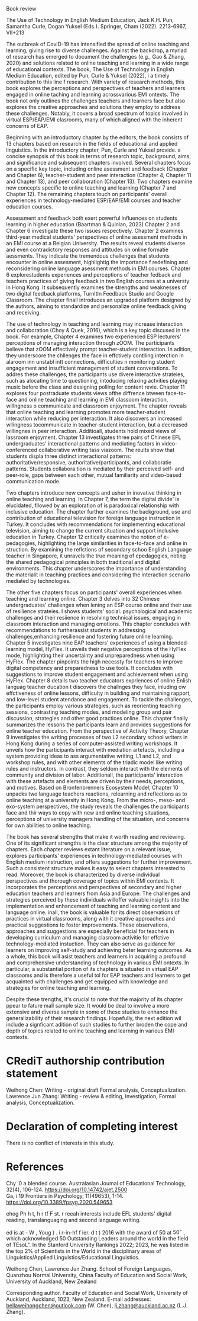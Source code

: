 Book review

The Use of Technology in English Medium Education, Jack K.H. Pun, Samantha Curle, Dogan Yuksel (Eds.). Springer, Cham (2022). 2213-6967, VII+213

The outbreak of CoviD-19 has intensified the spread of online teaching and learning, giving rise to diverse challenges. Against the backdrop, a myriad of research has emerged to document the challenges (e.g., Gao & Zhang, 2020) and solutions related to online teaching and learning in a wide range of educational contexts. The book, The Use of Technology in English Medium Education, edited by Pun, Curle & Yuksel (2022), i a timely contribution to this line f research. With variety of research methods, this book explores the perceptions and perspectives of teachers and learners engaged in online taching and learning acrossvarious EMI ontexts. The book not only outlines the challenges teachers and learners face but also explores the creative approaches and solutions they employ to address these challenges. Notably, it covers a broad spectrum of topics involved in virtual ESP/EAP/EMI clasrooms, many of which aligned with the inherent concerns of EAP.

Beginning with an introductory chapter by the editors, the book consists of 13 chapters based on research in the fields of educational and applied linguistics. In the introductory chapter, Pun, Curle and Yuksel provide. a concise synopsis of this book in terms of research topic, background, aims, and significance and subsequent chapters involved. Several chapters focus on a specific key topic, including online asessment and feedback (Chapter and Chapter 6), teacher-student and peer interaction (Chapter 4, Chapter 11 and Chapter 13), and peer collaboration (Chapter 13). Two chapters examine new concepts specific to online teaching and learning (Chapter 7 and Chapter 12). The remaining chapters touch on participants' overall experiences in technology-mediated ESP/EAP/EMI courses and teacher education courses.

Assessment and feedback both exert powerful influences on students learning in higher education (Baartman & Quinlan, 2023) Chapter 2 and Chapter 6 investigate these two issues respectively. Chapter 2 examines third-year medical students' perspectives of online asessment methods in an EMI course at a Belgian University. The results reveal students diverse and even contradictory responses and attitudes on online formatie aessments. They indicate the tremendous challenges that students encounter in online assesment, highlightig the importance f redefining and reconsidering online language asessment methods in EMI courses. Chapter 6 explorestudents experiences and perceptions of teacher fedback and teachers practices of giving feedback in two English courses at a universty in Hong Kong. It subsequently examines the strengths and weaknesses of two digital feedback platforms, TurnltIn Feedback Studio and Google Classroom. The chapter finall introduces an upgraded platform designed by the authors, aiming to standardize and personalize online feedback giving and receiving.

The use of technology in teaching and learning may increase interaction and collaboration (Choy & Quek, 2016), which is a key topic discused in the book. For example, Chapter 4 examines two experienced ESP lecturers' perceptions of managing interaction through zOOM. The participants believe that zOOM effectively prompt teacher-student interaction. In adition, they underscore the chllenges the face in effctively contlling interction in alaroom inn unstabl intt connections, difficulties n monitoring student engagement and insufficient management of student converations. To addres these challenges, the participants use divere interactive strateies, such as alocating time to questioning, intoducing relaxing actvities playing music before the class and designing polling for content revie. Chapter 11 explores four postraduate students views ofthe diffrence btween face-to-face and online teaching and learning in EMI classoom interaction, willngness o communicate and classroom enjoyment. The chapter reveals that online teaching and learning promotes more teacher-student interaction while reducing per interaction. It also discovers an increased wllingness tocommunicate in teacher-student interaction, but a decreased willingnes in peer interaction. Additioall, students hold mixed views of lassroom enjoyment. Chapter 13 investigates three pairs of Chinese EFL undergraduates' interactional patterns and mediating factors in video-conferenced collaborative writing tass viazoom. The reults show that students displa three distinct interactional patterns: authoritative/responsive, authoritative/participants, and collaboratie patterns. Students collabora tion is mediated by their perceived self- and peer-role, gaps between each other, mutual familiarity and video-based communication mode.

Two chapters introduce new concepts and usher in inovative thinking in online teaching and learning. In Chapter 7, the term the digital divide' is elucidated, fllowed by an exploration of is paradoxical relationship with inclusive education. The chapter further examines the background, use and contribution of educational television for foreign language instruction in Turkey. It concludes with recommendations for implementing educational television, aiming to change the current situation and support inclusive education in Turkey. Chapter 12 critically examines the notion of e-pedagogies, highlighting the large similarities in face-to-face and online in struction. By examining the reflctions of secondary schoo English Language teacher in Singapore, it unravels the true meaning of epedagogies, noting the shared pedagogical principles in both traditional and digital environments. This chapter underscores the importance of understanding the materialit in teaching practices and considering the interaction scenario mediated by technologies.

The other five chapters focus on participants' overall experiences when teaching and learning online. Chapter 3 delves into 32 Chinese undergraduates' challenges when lening an ESP course online and their use of resilience strateies. I shows students' social. psychological and academic challenges and their resiience in resolving technical issues, engaging in classroom interaction and managing emotions. This chapter concludes with recommendations to furtherassist students in addressing challenges,enhancing resilience and fostering future online learning. Chapter 5 investigates nine EAP teachers' experiences of using a blended-learning model, HyFlex. It unveils their negative perceptions of the HyFlex mode, highlighting their uncertainty and unpreparedness when using HyFlex. The chapter pinpoints the high necessty for teachers to improve digital competency and preparedness to use tools. It concludes with suggestions to improve student engagement and achievement when using HyFlex. Chapter 8 details two teacher educators expriences of online Enlish languag teacher ducation t discovers the challnges they face, inluding ow effctiveness of online lessons, difficulty in building and maintaining rapport, and low-level student atendance and engagement. To tackle the challenges, the participants employ various strategies, such as reorienting teaching sessions, contrasting teaching modes, and modeling group and pair discussion, strategies and other good practices online. This chapter finally summarizes the lessons the participants learn and provides suggestions for online teacher education. From the perspective of Activity Theory, Chapter 9 investigates the writing processes of two L2 secondary school writers in Hong Kong during a series of computer-assisted writing workshops. It unveils how the participants interact with mediation artefacts, including a system providing ideas to ass argumentative writing, L1 and L2, and workshop rules, and with other elements of the triadic model like writing rules and instructors. In contrast, they seldom interact with the elements of community and division of labor. Additionall, the participants' interaction with these artefacts and elements are driven by their needs, perceptions, and motives. Based on Bronfenbrenners Ecosystem Model, Chapter 10 unpacks two language teachers reactions, relearning and reflections as to online teaching at a university in Hong Kong. From the micro-, meso- and exo-system perspectives, the study reveals the challenges the participants face and thir ways to copy with new and online teaching situations, perceptions of university managers handling of the situation, and concerns for own abilities to online teaching.

The book has several strengths that make it worth reading and reviewing. One of its significant strengths is the clear structure among the majority of chapters. Each chapter reviews extant literature on a relevant issue, explores participants' experiences in technology-mediated courses with English medium instruction, and offers suggestions for further improvement. Such a consistent structure makes it easy to select chapters interested to read. Moreover, the book is characterized by diverse individual perspectives and thorough coverage of topics within EMI contexts. It incorporates the perceptions and perspectives of secondary and higher education teachers and learners from Asia and Europe. The challenges and strategies perceived by these individuals willoffer valuable insights into the implementation and enhancement of teaching and learning content and language online. inall, the book is valuable for its direct observations of practices in virtual classrooms, along with it creative approaches and practical suggestions to foster improvements. These observations, approaches and suggestions are especially beneficial for teachers in developing curriculum and managing clasroom activitie for effctive technology-mediated instuction. They can also serve as guidance for learners on improving self-study and achieving beter learning outcomes. As a whole, this book will asist teachers and learners in acquiring a profound and comprehensive understanding of technology in various EMI ontexts. In particular, a substantial portion of its chapters is situated in virtual EAP classooms and is therefore a useful tol for EAP teachers and learners to get acquainted with challenges and get equipped with knowledge and strategies for online teaching and learning.

Despite these trengths, it's crucial to note that the majority of its chapter ppear to fature mall sample size. It would be deal to involve a more extensive and diverse sample in some of these studies to enhance the generalizability of their research findings. Hopefully, the next edition wil include a signficant adition of such studies to further broden the cope and depth of topics related to online teaching and learning in various EMI contexts.

# CRediT authorship contribution statement

Weihong Chen: Writing - original draft Formal analysis, Conceptualization. Lawrence Jun Zhang: Writing - review & editing, Investigation, Formal analysis, Conceptualization.

# Declaration of completing interest

There is no conflict of interests in this study.

# References

Chy .0 a blended course. Australasian Joumal of Educational Technology, 32(4), 106-124. https://doi.org/10.14742/ajet.2500   
Ga,       i     19 Frontiers in Psychology, 11(49653), 1-14. https://doi.org/10.3389/fpsyg.2020.549653

ehog    Ph  h t,  h  r tf F  st. r reeah interests include EFL students' digital reading, translanguaging and second language writing.

ed is    at        - W     , Youg  )  .  i r-in-hf f ier.  d  t ) 2016 with the award of $\scriptstyle 5 0$ at $5 0 ^ { \circ }$ , which acknowledged $\scriptstyle 5 0$ Outstanding Leaders around the world in the field of TEsoL". In the Stanford University Rankings 2022; 2023, he was listed in the top $2 \%$ of Scientists in the World in the disciplinary areas of Linguistics/Applied Linguistics/Educational Linguistics.

Weihong Chen, Lawrence Jun Zhang. School of Foreign Languages, Quanzhou Normal University, China Faculty of Education and Social Work, University of Auckland, New Zealand

Corresponding author. Faculty of Education and Social Work, University of Auckland, Auckland, 1023, New Zealand. E-mail addresses: bellaweihongchen@outlook.com (W. Chen), lj.zhang@auckland.ac.nz (L.J. Zhang).